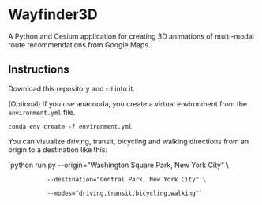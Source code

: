 # Wayfinder3D

A Python and Cesium application for creating 3D animations of multi-modal route recommendations from Google Maps.

## Instructions

Download this repository and `cd` into it.

(Optional) If you use anaconda, you create a virtual environment from the `environment.yml` file.

`conda env create -f environment.yml`

You can visualize driving, transit, bicycling and walking directions from an origin to a destination like this:

`python run.py --origin="Washington Square Park, New York City" \

               --destination="Central Park, New York City" \
               
               --modes="driving,transit,bicycling,walking"`
